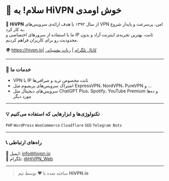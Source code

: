 # 👋 سلام! به HiVPN خوش اومدی  

🔐 **HiVPN** از سال ۱۳۹۲ با هدف ارائه‌ی سرویس‌های VPN امن، پرسرعت و پایدار شروع به کار کرد.  
ما با استفاده از سرورهای اختصاصی و IP ثابت، بهترین تجربه‌ی اینترنت آزاد و بدون محدودیت رو برای کاربران فراهم کردیم.  

🌍 https://hivpn.io| [کانال تلگرام](https://t.me/HiVPN_Web) | [ربات پشتیبانی](https://t.me/HiVPN_VPNBOT)

---

### 🚀 خدمات ما  
- VPN با IP ثابت مخصوص ترید و صرافی‌ها  
- اشتراک سرویس‌های پریمیوم مثل ExpressVPN، NordVPN، PureVPN و ...  
- سرویس‌های دیجیتال مثل ChatGPT Plus، Spotify، YouTube Premium و ده‌ها مورد دیگر  

---

### 💡 تکنولوژی‌ها و ابزارهایی که استفاده می‌کنیم  
`PHP` `WordPress` `WooCommerce` `Cloudflare` `SEO` `Telegram Bots`  

---

### 📞 راه‌های ارتباطی  
📩 ایمیل: info@hivpn.io  
📱 تلگرام: [@HiVPN_Web](https://t.me/HiVPN_Web)  

---

> ساخته شده با ❤️ توسط تیم **HiVPN.io**

<!--
**hivpn-io/hivpn-io** is a ✨ _special_ ✨ repository because its `README.md` (this file) appears on your GitHub profile.

Here are some ideas to get you started:

- 🔭 I’m currently working on ...
- 🌱 I’m currently learning ...
- 👯 I’m looking to collaborate on ...
- 🤔 I’m looking for help with ...
- 💬 Ask me about ...
- 📫 How to reach me: ...
- 😄 Pronouns: ...
- ⚡ Fun fact: ...
-->
